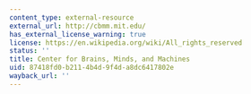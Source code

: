 ```yaml
---
content_type: external-resource
external_url: http://cbmm.mit.edu/
has_external_license_warning: true
license: https://en.wikipedia.org/wiki/All_rights_reserved
status: ''
title: Center for Brains, Minds, and Machines
uid: 87418fd0-b211-4b4d-9f4d-a8dc6417802e
wayback_url: ''
---
```

